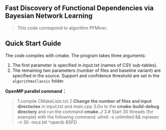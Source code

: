 ## Fast Discovery of Functional Dependencies via Bayesian Network Learning

> This code correspond to algorithm PFMiner.

## Quick Start Guide
The code compiles with cmake. The program takes three arguments:

1. The first parameter is specified in input.txt (names of CSV sub-tables).
2. The remaining two parameters (number of files and baseline variant) are specified in the source. Support and confidence threshold are set in the  `algorithmsClassic` folder.

**OpenMP parallel command：**

> 1.compile CMakeLists.txt
> 2.**Change the number of files and input directories** in input.txt and main.cpp
> 3.Go to the **cmake-build-debug directory** and run the command **cmake../**
> 3.# Start 30 threads (for example) with the following command:
> ulimit -s unlimited && mpiexec -n 30 -mca btl ^openib BSFD

